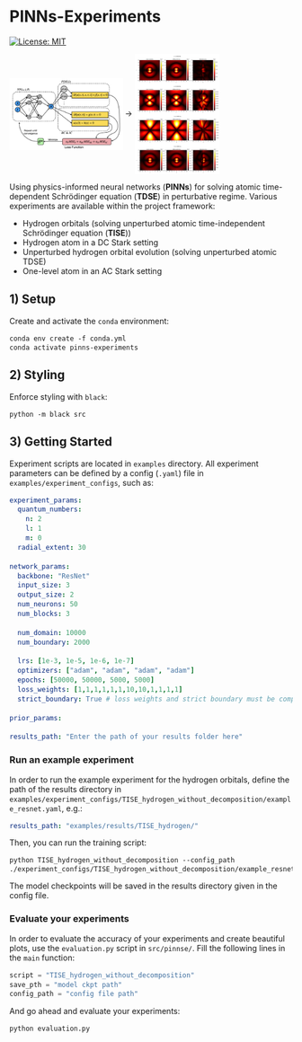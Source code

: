 # PINNs-Experiments

[![License: MIT](https://img.shields.io/badge/License-MIT-yellow.svg)](https://opensource.org/licenses/MIT)

<!-- ![My Image](./figures/plots_orbitals.png) -->
<img align="center" src="./figures/PINN.png" width="40%" height="40%">
&#8594;
<!-- <img align="center" src="./figures/plots_orbitals.png" width="25%" height="25%"> -->
<img align="center" src="./figures/plots_orbitals1.png" width="30%" height="30%">

Using physics-informed neural networks (**PINNs**) for solving atomic time-dependent Schrödinger equation (**TDSE**) in perturbative regime. Various experiments are available within the project framework:
* Hydrogen orbitals (solving unperturbed atomic time-independent Schrödinger equation (**TISE**))
* Hydrogen atom in a DC Stark setting
* Unperturbed hydrogen orbital evolution (solving unperturbed atomic TDSE)
* One-level atom in an AC Stark setting

## 1) Setup

Create and activate the `conda` environment:

```console
conda env create -f conda.yml
conda activate pinns-experiments
```

## 2) Styling

Enforce styling with `black`:

```console
python -m black src
```

## 3) Getting Started

Experiment scripts are located in `examples` directory. All experiment parameters can be defined by a config (`.yaml`) file in `examples/experiment_configs`, such as: 
```yaml
experiment_params:
  quantum_numbers:
    n: 2
    l: 1
    m: 0
  radial_extent: 30

network_params:
  backbone: "ResNet"
  input_size: 3
  output_size: 2
  num_neurons: 50
  num_blocks: 3

  num_domain: 10000
  num_boundary: 2000

  lrs: [1e-3, 1e-5, 1e-6, 1e-7]
  optimizers: ["adam", "adam", "adam", "adam"]
  epochs: [50000, 50000, 5000, 5000]
  loss_weights: [1,1,1,1,1,1,10,10,1,1,1,1]
  strict_boundary: True # loss weights and strict boundary must be compatible!

prior_params:

results_path: "Enter the path of your results folder here"
```

### Run an example experiment

In order to run the example experiment for the hydrogen orbitals, define the path of the results directory in `examples/experiment_configs/TISE_hydrogen_without_decomposition/example_resnet.yaml`, e.g.:
```yaml
results_path: "examples/results/TISE_hydrogen/"
```

Then, you can run the training script:
```console
python TISE_hydrogen_without_decomposition --config_path ./experiment_configs/TISE_hydrogen_without_decomposition/example_resnet.yaml
```

The model checkpoints will be saved in the results directory given in the config file.

### Evaluate your experiments

In order to evaluate the accuracy of your experiments and create beautiful plots, use the `evaluation.py` script in `src/pinnse/`. Fill the following lines in the `main` function:
```python
script = "TISE_hydrogen_without_decomposition"
save_pth = "model ckpt path"
config_path = "config file path"
```
And go ahead and evaluate your experiments:
```console
python evaluation.py
```
